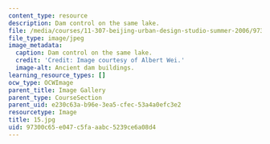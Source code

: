 ```yaml
---
content_type: resource
description: Dam control on the same lake.
file: /media/courses/11-307-beijing-urban-design-studio-summer-2006/97300c65e047c5faaabc5239ce6a08d4_15.jpg
file_type: image/jpeg
image_metadata:
  caption: Dam control on the same lake.
  credit: 'Credit: Image courtesy of Albert Wei.'
  image-alt: Ancient dam buildings.
learning_resource_types: []
ocw_type: OCWImage
parent_title: Image Gallery
parent_type: CourseSection
parent_uid: e230c63a-b96e-3ea5-cfec-53a4a0efc3e2
resourcetype: Image
title: 15.jpg
uid: 97300c65-e047-c5fa-aabc-5239ce6a08d4
---
```

